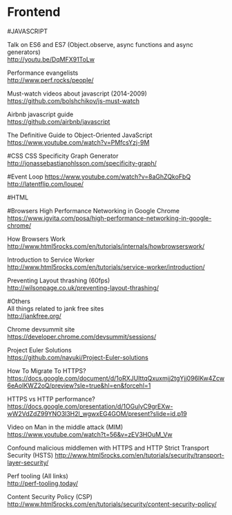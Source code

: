 Frontend
================
#JAVASCRIPT

Talk on ES6 and ES7 (Object.observe, async functions and async generators)  
http://youtu.be/DqMFX91ToLw  

Performance evangelists  
http://www.perf.rocks/people/ 

Must-watch videos about javascript (2014-2009)  
https://github.com/bolshchikov/js-must-watch  

Airbnb javascript guide  
https://github.com/airbnb/javascript  

The Definitive Guide to Object-Oriented JavaScript  
https://www.youtube.com/watch?v=PMfcsYzj-9M  

#CSS
CSS Specificity Graph Generator  
http://jonassebastianohlsson.com/specificity-graph/  

#Event Loop
https://www.youtube.com/watch?v=8aGhZQkoFbQ  
http://latentflip.com/loupe/

#HTML


#Browsers
High Performance Networking in Google Chrome  
https://www.igvita.com/posa/high-performance-networking-in-google-chrome/ 

How Browsers Work  
http://www.html5rocks.com/en/tutorials/internals/howbrowserswork/  

Introduction to Service Worker  
http://www.html5rocks.com/en/tutorials/service-worker/introduction/  

Preventing Layout thrashing (60fps)  
http://wilsonpage.co.uk/preventing-layout-thrashing/

#Others  
All things related to jank free sites  
http://jankfree.org/  

Chrome devsummit site  
https://developer.chrome.com/devsummit/sessions/

Project Euler Solutions  
https://github.com/nayuki/Project-Euler-solutions  

How To Migrate To HTTPS?  
https://docs.google.com/document/d/1oRXJUIttqQxuxmjj2tgYjj096IKw4Zcw6eAoIKWZ2oQ/preview?sle=true&hl=en&forcehl=1

HTTPS vs HTTP performance?  
https://docs.google.com/presentation/d/1OGulyC9grEXw-wW2VdZdZ99YNO3l3H2l_wgwxEG4GOM/present?slide=id.p19

Video on Man in the middle attack (MIM)  
https://www.youtube.com/watch?t=56&v=zEV3HOuM_Vw
 
Confound malicious middlemen with HTTPS and HTTP Strict Transport Security (HSTS)   http://www.html5rocks.com/en/tutorials/security/transport-layer-security/

Perf tooling (All links)  
http://perf-tooling.today/

Content Security Policy (CSP)
http://www.html5rocks.com/en/tutorials/security/content-security-policy/

